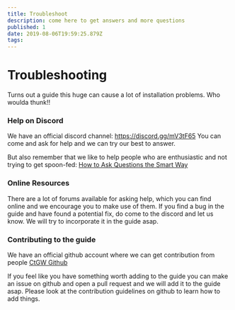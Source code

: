 ```yaml
---
title: Troubleshoot
description: come here to get answers and more questions
published: 1
date: 2019-08-06T19:59:25.879Z
tags: 
---
```


# Troubleshooting

Turns out a guide this huge can cause a lot of installation problems. Who woulda thunk!!

### Help on Discord

We have an official discord channel: https://discord.gg/mV3tF65
You can come and ask for help and we can try our best to answer.

But also remember that we like to help people who are enthusiastic and not trying to get spoon-fed: [How to Ask Questions the Smart Way](http://www.catb.org/~esr/faqs/smart-questions.html)

### Online Resources

There are a lot of forums available for asking help, which you can find online and we encourage you to make use of them.
If you find a bug in the guide and have found a potential fix, do come to the discord and let us know. We will try to incorporate it in the guide asap.

### Contributing to the guide

We have an official github account where we can get contribution from people
[CtGW Github](https://github.com/ctgw/wiki)

If you feel like you have something worth adding to the guide you can make an issue on github and open a pull request and we will add it to the guide asap.
Please look at the contribution guidelines on github to learn how to add things.